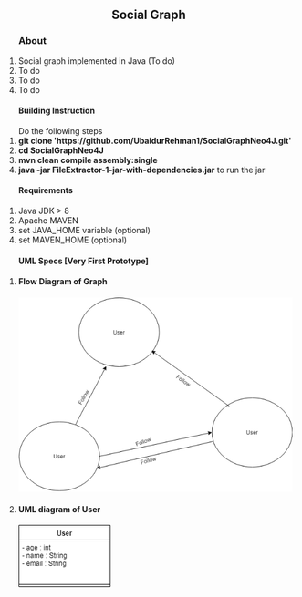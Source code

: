 <h2 align="center">Social Graph</h2>
<ol>
	<h3>About</h3>
	<li>Social graph implemented in Java (To do)</li>
	<li>To do</li>
	<li>To do</li>
	<li>To do</li>	
</ol>

<ol>
	<h4>Building Instruction</h4>
	Do the following steps
	<li><strong>git clone 'https://github.com/UbaidurRehman1/SocialGraphNeo4J.git'</strong></li>
	<li><strong>cd SocialGraphNeo4J</strong></li>
	<li><strong>mvn clean compile assembly:single</strong></li>
	<li><strong>java -jar FileExtractor-1-jar-with-dependencies.jar</strong> to run the jar</li>
</ol>
<ol>
	<h4>Requirements</h4>
	<li>Java JDK > 8</li>
	<li>Apache MAVEN</li>
	<li>set JAVA_HOME variable (optional)</li>
	<li>set MAVEN_HOME (optional)</li>
</ol>

<ol>
	<h4>UML Specs [Very First Prototype]</h4>
	<li>
		<h4>Flow Diagram of Graph<h4>
		<div>
			<img src="./imgs/Graph.png"></img>
		</div>
	</li>
	<li>
		<h4>UML diagram of User</h4>
		<div>
			<img src="./imgs/uml.png"></img>
		</div>
	</li>
</ol>
